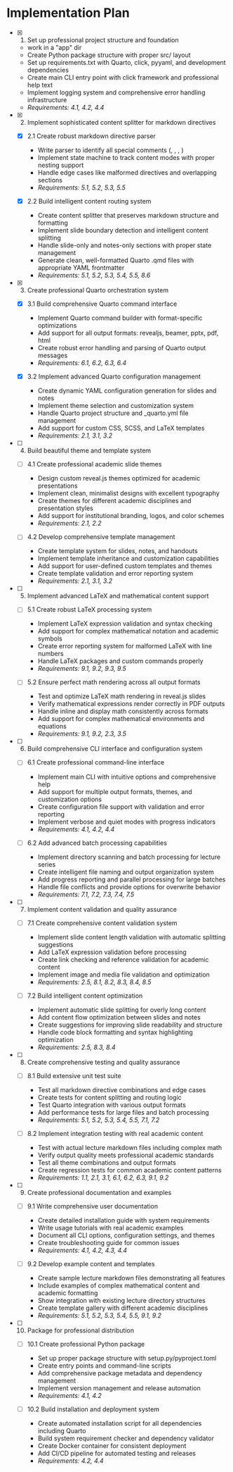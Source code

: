 # Implementation Plan

- [x] 1. Set up professional project structure and foundation
  - work in a "app" dir
  - Create Python package structure with proper src/ layout
  - Set up requirements.txt with Quarto, click, pyyaml, and development dependencies
  - Create main CLI entry point with click framework and professional help text
  - Implement logging system and comprehensive error handling infrastructure
  - _Requirements: 4.1, 4.2, 4.4_

- [x] 2. Implement sophisticated content splitter for markdown directives
  - [x] 2.1 Create robust markdown directive parser
    - Write parser to identify all special comments (<!-- SLIDE -->, <!-- NOTES-ONLY -->, <!-- SLIDE-ONLY -->, <!-- ALL -->)
    - Implement state machine to track content modes with proper nesting support
    - Handle edge cases like malformed directives and overlapping sections
    - _Requirements: 5.1, 5.2, 5.3, 5.5_

  - [x] 2.2 Build intelligent content routing system
    - Create content splitter that preserves markdown structure and formatting
    - Implement slide boundary detection and intelligent content splitting
    - Handle slide-only and notes-only sections with proper state management
    - Generate clean, well-formatted Quarto .qmd files with appropriate YAML frontmatter
    - _Requirements: 5.1, 5.2, 5.3, 5.4, 5.5, 8.6_

- [x] 3. Create professional Quarto orchestration system
  - [x] 3.1 Build comprehensive Quarto command interface
    - Implement Quarto command builder with format-specific optimizations
    - Add support for all output formats: revealjs, beamer, pptx, pdf, html
    - Create robust error handling and parsing of Quarto output messages
    - _Requirements: 6.1, 6.2, 6.3, 6.4_

  - [x] 3.2 Implement advanced Quarto configuration management
    - Create dynamic YAML configuration generation for slides and notes
    - Implement theme selection and customization system
    - Handle Quarto project structure and _quarto.yml file management
    - Add support for custom CSS, SCSS, and LaTeX templates
    - _Requirements: 2.1, 3.1, 3.2_

- [ ] 4. Build beautiful theme and template system
  - [ ] 4.1 Create professional academic slide themes
    - Design custom reveal.js themes optimized for academic presentations
    - Implement clean, minimalist designs with excellent typography
    - Create themes for different academic disciplines and presentation styles
    - Add support for institutional branding, logos, and color schemes
    - _Requirements: 2.1, 2.2_

  - [ ] 4.2 Develop comprehensive template management
    - Create template system for slides, notes, and handouts
    - Implement template inheritance and customization capabilities
    - Add support for user-defined custom templates and themes
    - Create template validation and error reporting system
    - _Requirements: 2.1, 3.1, 3.2_

- [ ] 5. Implement advanced LaTeX and mathematical content support
  - [ ] 5.1 Create robust LaTeX processing system
    - Implement LaTeX expression validation and syntax checking
    - Add support for complex mathematical notation and academic symbols
    - Create error reporting system for malformed LaTeX with line numbers
    - Handle LaTeX packages and custom commands properly
    - _Requirements: 9.1, 9.2, 9.3, 9.5_

  - [ ] 5.2 Ensure perfect math rendering across all output formats
    - Test and optimize LaTeX math rendering in reveal.js slides
    - Verify mathematical expressions render correctly in PDF outputs
    - Handle inline and display math consistently across formats
    - Add support for complex mathematical environments and equations
    - _Requirements: 9.1, 9.2, 2.3, 3.5_

- [ ] 6. Build comprehensive CLI interface and configuration system
  - [ ] 6.1 Create professional command-line interface
    - Implement main CLI with intuitive options and comprehensive help
    - Add support for multiple output formats, themes, and customization options
    - Create configuration file support with validation and error reporting
    - Implement verbose and quiet modes with progress indicators
    - _Requirements: 4.1, 4.2, 4.4_

  - [ ] 6.2 Add advanced batch processing capabilities
    - Implement directory scanning and batch processing for lecture series
    - Create intelligent file naming and output organization system
    - Add progress reporting and parallel processing for large batches
    - Handle file conflicts and provide options for overwrite behavior
    - _Requirements: 7.1, 7.2, 7.3, 7.4, 7.5_

- [ ] 7. Implement content validation and quality assurance
  - [ ] 7.1 Create comprehensive content validation system
    - Implement slide content length validation with automatic splitting suggestions
    - Add LaTeX expression validation before processing
    - Create link checking and reference validation for academic content
    - Implement image and media file validation and optimization
    - _Requirements: 2.5, 8.1, 8.2, 8.3, 8.4, 8.5_

  - [ ] 7.2 Build intelligent content optimization
    - Implement automatic slide splitting for overly long content
    - Add content flow optimization between slides and notes
    - Create suggestions for improving slide readability and structure
    - Handle code block formatting and syntax highlighting optimization
    - _Requirements: 2.5, 8.3, 8.4_

- [ ] 8. Create comprehensive testing and quality assurance
  - [ ] 8.1 Build extensive unit test suite
    - Test all markdown directive combinations and edge cases
    - Create tests for content splitting and routing logic
    - Test Quarto integration with various output formats
    - Add performance tests for large files and batch processing
    - _Requirements: 5.1, 5.2, 5.3, 5.4, 5.5, 7.1, 7.2_

  - [ ] 8.2 Implement integration testing with real academic content
    - Test with actual lecture markdown files including complex math
    - Verify output quality meets professional academic standards
    - Test all theme combinations and output formats
    - Create regression tests for common academic content patterns
    - _Requirements: 1.1, 2.1, 3.1, 6.1, 6.2, 6.3, 9.1, 9.2_

- [ ] 9. Create professional documentation and examples
  - [ ] 9.1 Write comprehensive user documentation
    - Create detailed installation guide with system requirements
    - Write usage tutorials with real academic examples
    - Document all CLI options, configuration settings, and themes
    - Create troubleshooting guide for common issues
    - _Requirements: 4.1, 4.2, 4.3, 4.4_

  - [ ] 9.2 Develop example content and templates
    - Create sample lecture markdown files demonstrating all features
    - Include examples of complex mathematical content and academic formatting
    - Show integration with existing lecture directory structures
    - Create template gallery with different academic disciplines
    - _Requirements: 5.1, 5.2, 5.3, 5.4, 5.5, 9.1, 9.2_

- [ ] 10. Package for professional distribution
  - [ ] 10.1 Create professional Python package
    - Set up proper package structure with setup.py/pyproject.toml
    - Create entry points and command-line scripts
    - Add comprehensive package metadata and dependency management
    - Implement version management and release automation
    - _Requirements: 4.1, 4.2_

  - [ ] 10.2 Build installation and deployment system
    - Create automated installation script for all dependencies including Quarto
    - Build system requirement checker and dependency validator
    - Create Docker container for consistent deployment
    - Add CI/CD pipeline for automated testing and releases
    - _Requirements: 4.2, 4.4_